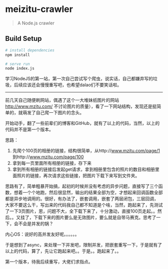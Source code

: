 # meizitu-crawler

> A Node.js crawler

## Build Setup

```Bash
# install dependencies
npm install

# serve run
node index.js
```

学习NodeJS的第一站，第一次自己尝试写个爬虫，说实话，自己都嫌弃写的垃圾，后续应该还会慢慢重写吧，也希望dalao们不要笑话啦。

------

前几天自己随便刷网站，偶遇了这个一大堆妹纸图片的网站 http://www.mzitu.com/ 不讨论图片的质量），看了一下网站结构，发现还是挺简单的，就萌发了自己爬一下图片的念头。

开始动手，翻了一些前辈们的博客和GitHub，就有了以上的代码，当然，以上的代码并不是第一个版本。

思路：

1. 先爬个100页的相册的链接，结构很简单，从http://www.mzitu.com/page/1  到http://www.mzitu.com/page/100 
2. 拿到每一页里面所有相册的链接，存下来
3. 拿到所有相册的链接后发起get请求，拿到相册里包含的照片的数目和相册里面照片的链接，再次请求这些链接，把图片下载下来写到文件夹。

思路有了，简单粗暴开始搞，起初的时候并没有考虑的异步问题，直接写了三个函数，想着一个个地跑，然后很显然，输出的结果全部为空，才想起来回调函数全部都是异步地调用的。很好，有办法了，嵌套调用，嵌套了两层闭包，三层回调，<!--这TM是个无底洞-->   大家不要这么干，写出来的代码我自己都不知道是个啥，当然，跑起来了，先测试了一下3页图片，恩，问题不大，全下载下来了，十分激动，直接100页走起。。然后。。又挂了，下载下来的图片要么是无效图片，要么就是自带马赛克。思考了一下，会不会是并发的锅？

内心OS：说好的高并发友好呢。。。。。。

于是想到了async，来处理一下并发吧，限制并发，把嵌套重写一下，于是就有了以上的代码<!--好像还是嵌套-->，算了，先让它跑起来吧。。于是。。跑起来了。。

第一个版本，待我后续重写，大佬们求指点。